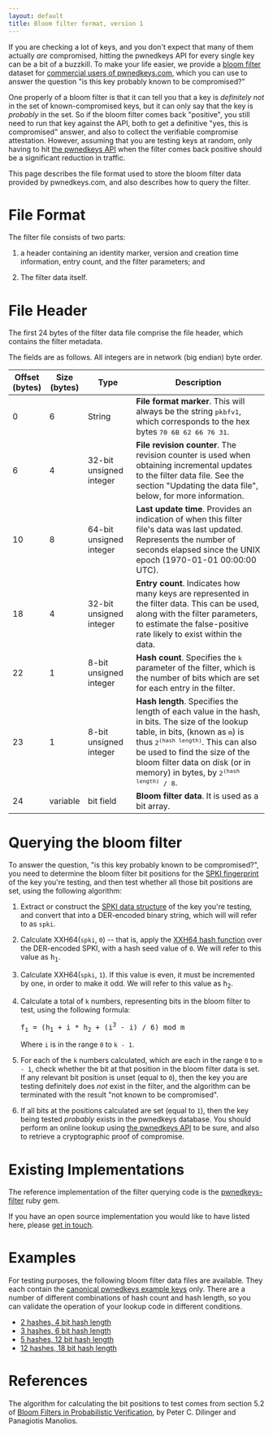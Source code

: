 ```yaml
---
layout: default
title: Bloom filter format, version 1
---
```

If you are checking a lot of keys, and you don't expect that many of them
actually *are* compromised, hitting the pwnedkeys API for every single key can
be a bit of a buzzkill.  To make your life easier, we provide a [bloom
filter](https://en.wikipedia.org/wiki/Bloom_filter) dataset for [commercial
users of pwnedkeys.com](commercial.html), which you can use
to answer the question "is this key probably known to be compromised?"

One properly of a bloom filter is that it can tell you that a key is
*definitely not* in the set of known-compromised keys, but it can only say that
the key is *probably* in the set.  So if the bloom filter comes back
"positive", you still need to run that key against the API, both to get a
definitive "yes, this is compromised" answer, and also to collect the
verifiable compromise attestation.  However, assuming that you are testing keys
at random, only having to hit [the pwnedkeys API](api/index.html) when the
filter comes back positive should be a significant reduction in traffic.

This page describes the file format used to store the bloom filter data
provided by pwnedkeys.com, and also describes how to query the filter.


# File Format

The filter file consists of two parts:

1. a header containing an identity marker, version and creation time
   information, entry count, and the filter parameters; and

2. The filter data itself.


# File Header

The first 24 bytes of the filter data file comprise the file header, which
contains the filter metadata.

The fields are as follows.  All integers are in network (big endian) byte order.

<table>
 <thead>
  <tr>
   <th>Offset<br>(bytes)</th>
   <th>Size<br>(bytes)</th>
   <th>Type</th>
   <th>Description</th>
  </tr>
 </thead>
 <tbody>
  <tr>
   <td>0</td>
   <td>6</td>
   <td>String</td>
   <td>
    <b>File format marker</b>.  This will always be the string <tt>pkbfv1</tt>,
    which corresponds to the hex bytes <tt>70 6B 62 66 76 31</tt>.
   </td>
  </tr>
  <tr>
   <td>6</td>
   <td>4</td>
   <td>32-bit unsigned integer</td>
   <td>
    <b>File revision counter</b>.  The revision counter is used when obtaining
    incremental updates to the filter data file.  See the section "Updating
    the data file", below, for more information.
   </td>
  </tr>
  <tr>
   <td>10</td>
   <td>8</td>
   <td>64-bit unsigned integer</td>
   <td>
    <b>Last update time</b>.  Provides an indication of when this filter file's data
    was last updated.  Represents the number of seconds elapsed since the
    UNIX epoch (1970-01-01 00:00:00 UTC).
   </td>
  </tr>
  <tr>
   <td>18</td>
   <td>4</td>
   <td>32-bit unsigned integer</td>
   <td>
    <b>Entry count</b>.  Indicates how many keys are represented in the filter data.
    This can be used, along with the filter parameters, to estimate the
    false-positive rate likely to exist within the data.
   </td>
  </tr>
  <tr>
   <td>22</td>
   <td>1</td>
   <td>8-bit unsigned integer</td>
   <td>
    <b>Hash count</b>.  Specifies the <tt>k</tt> parameter of the filter, which is
    the number of bits which are set for each entry in the filter.
   </td>
  </tr>
  <tr>
   <td>23</td>
   <td>1</td>
   <td>8-bit unsigned integer</td>
   <td>
    <b>Hash length</b>.  Specifies the length of each value in the hash, in
    bits.  The size of the lookup table, in bits, (known as <tt>m</tt>) is thus
    <tt>2<sup>(hash length)</sup></tt>.  This can also be used to find the size
    of the bloom filter data on disk (or in memory) in bytes, by
    <tt>2<sup>(hash length)</sup> / 8</tt>.
   </td>
  </tr>
  <tr>
   <td>24</td>
   <td>variable</td>
   <td>bit field</td>
   <td>
    <b>Bloom filter data</b>.  It is used as a bit array.
   </td>
  </tr>
 </tbody>
</table>

# Querying the bloom filter

To answer the question, "is this key probably known to be compromised?", you need to
determine the bloom filter bit positions for the [SPKI
fingerprint](../api/v1.html#step-1-calculate-the-spki-fingerprint) of the key
you're testing, and then test whether all those bit positions are set, using
the following algorithm:

1. Extract or construct the [SPKI data structure](../api/v1.html#step-1-calculate-the-spki-fingerprint) of the key you're testing,
   and convert that into a DER-encoded binary string, which will will refer to as `spki`.

2. Calculate XXH64(`spki`, `0`) -- that is, apply the [XXH64 hash function](https://github.com/Cyan4973/xxHash) over the DER-encoded SPKI,
   with a hash seed value of `0`.
   We will refer to this value as <tt>h<sub>1</sub></tt>.

3. Calculate XXH64(`spki`, `1`).  If this value is even,
   it must be incremented by one, in order to make it odd.  We will refer to
   this value as <tt>h<sub>2</sub></tt>.

4. Calculate a total of `k` numbers, representing bits in the bloom filter to test,
   using the following formula:

    <tt>f<sub>i</sub> = (h<sub>1</sub> + i * h<sub>2</sub> + (i<sup>3</sup> - i) / 6) mod m</tt>

    Where `i` is in the range `0` to `k - 1`.

5. For each of the `k` numbers calculated, which are each in the range `0` to
   `m - 1`, check whether the bit at that position in the bloom filter data is
   set.  If any relevant bit position is unset (equal to `0`), then the key you
   are testing definitely does *not* exist in the filter, and the algorithm can
   be terminated with the result "not known to be compromised".

6. If all bits at the positions calculated are set (equal to `1`), then the key
   being tested *probably* exists in the pwnedkeys database.  You should
   perform an online lookup using [the pwnedkeys API](api/index.html) to be
   sure, and also to retrieve a cryptographic proof of compromise.


# Existing Implementations

The reference implementation of the filter querying code is the [pwnedkeys-filter](https://rubygems.org/gem/pwnedkeys-filter) ruby gem.

If you have an open source implementation you would like to have listed here,
please [get in touch](mailto:contact@pwnedkeys.com).


# Examples

For testing purposes, the following bloom filter data files are available.
They each contain the [canonical pwnedkeys example keys](search.html#examples)
only.  There are a number of different combinations of hash count and hash
length, so you can validate the operation of your lookup code in different
conditions.

* [2 hashes, 4 bit hash length](examples/2_4_filter_example.pkbf)
* [3 hashes, 6 bit hash length](examples/3_6_filter_example.pkbf)
* [5 hashes, 12 bit hash length](examples/5_12_filter_example.pkbf)
* [12 hashes, 18 bit hash length](examples/12_18_filter_example.pkbf)


# References

The algorithm for calculating the bit positions to test comes from section 5.2 of [Bloom
Filters in Probabilistic Verification](http://www.ccs.neu.edu/home/pete/pub/bloom-filters-verification.pdf), by
Peter C. Dilinger and Panagiotis Manolios.
